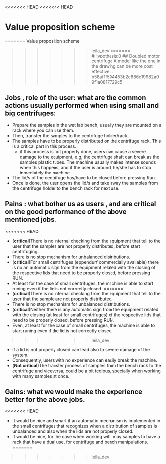 <<<<<<< HEAD
<<<<<<< HEAD
# Value proposition scheme
=======
Value proposition scheme
>>>>>>> leila_dev
=======
#Hypothesis:0 ## Doubled motor centrifuge
A model like the one in the drawing can be more cost effective...
>>>>>>> b58af1f504453b2c686e19982a09f1a0817729c5

## Jobs ,  role of the user: what are the common actions usually performed when using small and big centrifuges:

- Prepare the samples in the wet lab bench, usually they are mounted on a rack where you can use them.
- Then, transfer the samples to the centrifuge holder/rack.
- The samples have to be properly distributed on the centrifuge rack. This is a critical part in this process.
  - if this process is not properly done, users can cause a severe damage to the equipment, e.g, the centrifuge shaft can break as the samples plastic tubes. The machine usually makes intense sounds when this happens, and if the user is around, he/she has to stop inmediately the machine.
- The lid/s of the centrifuge has/have to be closed before pressing Run.
- Once is done, the user opens the lid/s and take away the samples from the centrifuge holder to the bench rack for next use.

## Pains : what bother us as users , and are critical on the good performance of the above mentioned jobs.
<<<<<<< HEAD
- (**critical**)There is no internal checking from the equipment that tell to the user that the samples are not properly distributed, before start centrifuging.
- There is no stop mechanism for unbalanced distributions.
- (**critical**)For small centrifuges (eppendurf commercially available) there is no an automatic sign from the equipment related with the  closing of the respective lids that need to be properly closed, before pressing RUN.
- At least for the case of small centrifuges, the machine is able to start runing even if the lid is not correctly closed.
=======
- (**critical**)There is no internal checking from the equipment that tell to the user that the sample are not properly distributed.
- There is no stop mechanism for unbalanced distributions.
- (**critical**)Neither there is any automatic sign from the equipment related with the  closing (at least for small centrifuges) of the respective lids that need to be properly closed, before pressing RUN.
- Even, at least for the case of small centrifuges, the machine is able to start runing even if the lid is not correctly closed.
>>>>>>> leila_dev
  - if a lid is not properly closed can lead also to severe damage of the system.
- Consequently, users with no experience can easily break the machine.
- (**Not critical**)The transfer process of samples from the bench rack to the centrifuge and viceversa, could be a bit tedious, specially when working with many samples at once.

## Gains: what we would make the experience better for the above jobs.
<<<<<<< HEAD

- It would be nice and smart if an automatic mechanism is implemented in the small centrifuges that recognizes when a distribution of samples is unbalanced and also when the lids are not properly closed. 
- It would be nice, for the case when working with may samples to have a rack that have a dual use, for centrifuge and bench manipulations. 
=======
>>>>>>> leila_dev

